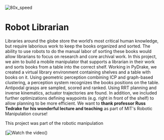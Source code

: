 
![80x_speed](https://github.com/PeterHolderrieth/RobotLibrarian/assets/57487578/1f93efe0-6e30-486a-926f-f572d9096b06)

# Robot Librarian

Libraries around the globe store the world’s most critical human knowledge, but require laborious work to keep the books organized and sorted. The ability to use robots to do the manual labor of sorting these books would allow librarians to focus on research and core archival work. In this project, we aim to build a mobile manipulator that supports a librarian in their work and sorts books from a table into the correct shelf. Working in PyDrake, we created a virtual library environment containing shelves and a table with books on it. Using geometric perception combining ICP and graph-based clustering, a perception system recognizes the books positions on the table. Antipodal grasps are sampled, scored and ranked. Using RRT planning and inverse kinematics, actuator trajectories are found. In addition, we included further optimizations defining waypoints (e.g. right in front of the shelf) to allow planning to be more efficient. We want to  **thank professor Russ Tedrake for his wonderful lecture and teaching** as part of MIT's Robotic Manipulation course!

This project was part of the robotic manipulation

[![Watch the video(<img width="579" alt="Screenshot 2023-12-11 at 10 25 07 PM" src="https://github.com/PeterHolderrieth/RobotLibrarian/assets/57487578/e85bf809-6fca-44c1-95be-f503df384faa">)](https://www.youtube.com/watch?v=U6YdzsNt3tA)




